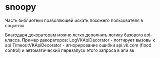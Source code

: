 # snoopy
Часть библиотеки позволяющей искать похожего пользователя в соцсетях

Благодаря декораторам можно легко дополнять логику базового api-класса.
Пример декораторов:
LogVKApiDecorator - логгирует вызовы к api
TimeoutVKApiDecorator - игнорирование ошибки api.vk.com (flood control) и автоматический перезапуск этого запроса в апи вк
